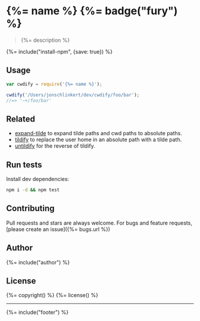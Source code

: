 # {%= name %} {%= badge("fury") %}

> {%= description %}

{%= include("install-npm", {save: true}) %}

## Usage

```js
var cwdify = require('{%= name %}');

cwdify('/Users/jonschlinkert/dev/cwdify/foo/bar');
//=> '~+/foo/bar'
```

## Related

- [expand-tilde](https://github.com/jonschlinkert/expand-tild) to expand tilde paths and cwd paths to absolute paths.
- [tildify](https://github.com/sindresorhus/tildify) to replace the user home in an absolute path with a tilde path.
- [untildify](https://github.com/sindresorhus/untildify) for the reverse of tildify.


## Run tests

Install dev dependencies:

```bash
npm i -d && npm test
```

## Contributing
Pull requests and stars are always welcome. For bugs and feature requests, [please create an issue]({%= bugs.url %})

## Author
{%= include("author") %}

## License
{%= copyright() %}
{%= license() %}

***

{%= include("footer") %}
